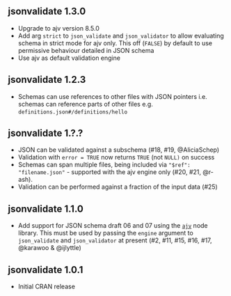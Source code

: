 ## jsonvalidate 1.3.0

* Upgrade to ajv version 8.5.0
* Add arg `strict` to `json_validate` and `json_validator` to allow evaluating schema in strict mode for ajv only. This off (`FALSE`) by default to use permissive behaviour detailed in JSON schema
* Use ajv as default validation engine

## jsonvalidate 1.2.3

* Schemas can use references to other files with JSON pointers i.e. schemas can reference parts of other files e.g. `definitions.json#/definitions/hello`

## jsonvalidate 1.?.?

* JSON can be validated against a subschema (#18, #19, @AliciaSchep)
* Validation with `error = TRUE` now returns `TRUE` (not `NULL)` on success
* Schemas can span multiple files, being included via `"$ref": "filename.json"` - supported with the ajv engine only (#20, #21, @r-ash).
* Validation can be performed against a fraction of the input data (#25)

## jsonvalidate 1.1.0

* Add support for JSON schema draft 06 and 07 using the [`ajv`](https://github.com/epoberezkin/ajv) node library.  This must be used by passing the `engine` argument to `json_validate` and `json_validator` at present (#2, #11, #15, #16, #17, @karawoo & @ijlyttle)

## jsonvalidate 1.0.1

* Initial CRAN release
